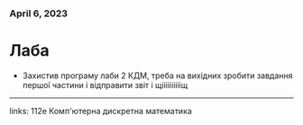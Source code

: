 
### April 6, 2023

# Лаба

- Захистив програму лаби 2 КДМ, треба на вихідних зробити завдання першої частини і відправити звіт і щііііііііііщ



---

links: 112e Комп'ютерна дискретна математика

